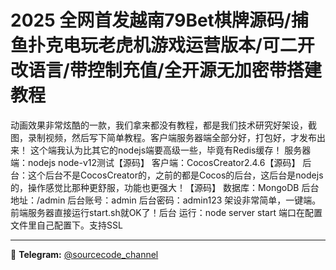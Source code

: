 # 2025 全网首发越南79Bet棋牌源码/捕鱼扑克电玩老虎机游戏运营版本/可二开改语言/带控制充值/全开源无加密带搭建教程

动画效果非常炫酷的一款，我们拿来都没有教程，都是我们技术研究好架设，截图，录制视频，然后写下简单教程。客户端服务器端全部分好，打包好，才发布出来！
这个端我认为比其它的nodejs端要高级一些，毕竟有Redis缓存！
服务器端：nodejs node-v12测试【源码】
客户端：CocosCreator2.4.6【源码】
后台：这个后台不是CocosCreator的，之前的都是Cocos的后台，这后台是nodejs的，操作感觉比那种更舒服，功能也更强大！【源码】
数据库：MongoDB
后台地址：/admin 后台账号：admin 后台密码：admin123
架设非常简单，一键端。前端服务器直接运行start.sh就OK了！后台 运行：node server start
端口在配置文件里自己配置下。支持SSL

---
📢 **Telegram:** [@sourcecode_channel](https://t.me/sourcecode_channel)
